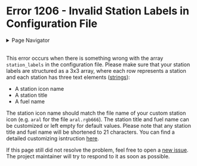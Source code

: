 # Error 1206 - Invalid Station Labels  in Configuration File

<details>
<summary>Page Navigator</summary>
<ul style="list-style: '▶  '"><li><a href="https://github.com/smolinde/iot-dashboard">Main Page</a></li>
<li><a href="https://github.com/smolinde/iot-dashboard/tree/master/errors">Error Pages</a></li>
<li><a href="https://github.com/smolinde/iot-dashboard/issues">Other Issues</a></li></ul>
</details><br>

This error occurs when there is something wrong with the array `station_labels` in the configuration file. Please make sure that your station labels are structured as a 3x3 array, where each row represents a station and each station has three text elements ([strings](https://en.wikipedia.org/wiki/String_(computer_science))):

- A station icon name
- A station title
- A fuel name

The station icon name should match the file name of your custom station icon (e.g. `aral` for the file `aral.rgb666`). The station title and fuel name can be customized or left empty for default values. Please note that any station title and fuel name will be shortened to 21 characters. You can find a detailed customizing isntruction [here]().

If this page still did not resolve the problem, feel free to open a [new issue](https://github.com/smolinde/iot-dashboard/issues/new?template=BLANK_ISSUE). The project maintainer will try to respond to it as soon as possible.